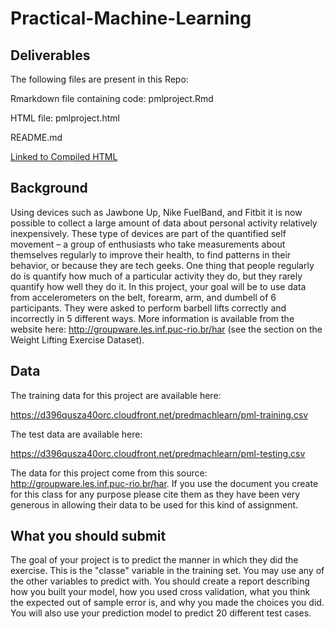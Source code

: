 # Practical-Machine-Learning

## Deliverables
The following files are present in this Repo:

Rmarkdown file containing code: pmlproject.Rmd

HTML file: pmlproject.html

README.md

[Linked to Compiled HTML](https://adrom123.github.io/Practical-Machine-Learning/)


## Background

Using devices such as Jawbone Up, Nike FuelBand, and Fitbit it is now possible to collect a large amount of data about personal activity relatively inexpensively. These type of devices are part of the quantified self movement – a group of enthusiasts who take measurements about themselves regularly to improve their health, to find patterns in their behavior, or because they are tech geeks. One thing that people regularly do is quantify how much of a particular activity they do, but they rarely quantify how well they do it. In this project, your goal will be to use data from accelerometers on the belt, forearm, arm, and dumbell of 6 participants. They were asked to perform barbell lifts correctly and incorrectly in 5 different ways. More information is available from the website here: http://groupware.les.inf.puc-rio.br/har (see the section on the Weight Lifting Exercise Dataset).

## Data

The training data for this project are available here:

https://d396qusza40orc.cloudfront.net/predmachlearn/pml-training.csv

The test data are available here:

https://d396qusza40orc.cloudfront.net/predmachlearn/pml-testing.csv

The data for this project come from this source: http://groupware.les.inf.puc-rio.br/har. If you use the document you create for this class for any purpose please cite them as they have been very generous in allowing their data to be used for this kind of assignment.

## What you should submit

The goal of your project is to predict the manner in which they did the exercise. This is the "classe" variable in the training set. You may use any of the other variables to predict with. You should create a report describing how you built your model, how you used cross validation, what you think the expected out of sample error is, and why you made the choices you did. You will also use your prediction model to predict 20 different test cases.



